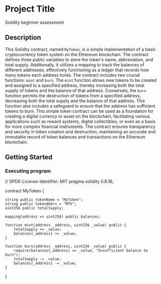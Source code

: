 # Project Title

Solidity beginner assessment

## Description

This Solidity contract, named `MyToken`, is a simple implementation of a basic cryptocurrency token system on the Ethereum blockchain. The contract defines three public variables to store the token's name, abbreviation, and total supply. Additionally, it utilizes a mapping to track the balances of different addresses, effectively functioning as a ledger that records how many tokens each address holds. The contract includes two crucial functions: `mint` and `burn`. The `mint` function allows new tokens to be created and assigned to a specified address, thereby increasing both the total supply of tokens and the balance of that address. Conversely, the `burn` function permits the destruction of tokens from a specified address, decreasing both the total supply and the balance of that address. This function also includes a safeguard to ensure that the address has sufficient tokens to burn. This simple token contract can be used as a foundation for creating a digital currency or asset on the blockchain, facilitating various applications such as reward systems, digital collectibles, or even as a basis for more complex financial instruments. The contract ensures transparency and security in token creation and destruction, maintaining an accurate and immutable record of token balances and transactions on the Ethereum blockchain.

## Getting Started

### Executing program

// SPDX-License-Identifier: MIT
pragma solidity 0.8.18;

contract MyToken {

    string public tokenName = "MyToken";
    string public tokenAbbrv = "MTK";
    uint256 public totalSupply;
    
    mapping(address => uint256) public balances;

    function mint(address _address, uint256 _value) public {
        totalSupply += _value;
        balances[_address] += _value;
    }

    function burn(address _address, uint256 _value) public {
        require(balances[_address] >= _value, "Insufficient balance to burn");
        totalSupply -= _value;
        balances[_address] -= _value;
    }
}


